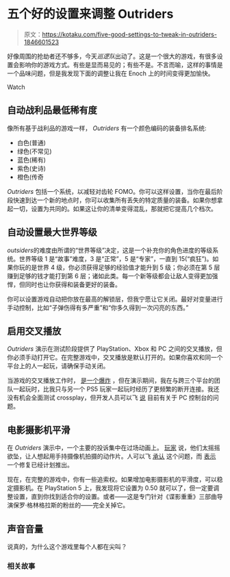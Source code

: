 # 五个好的设置来调整 Outriders

> 原文：<https://kotaku.com/five-good-settings-to-tweak-in-outriders-1846601523>

好像周围的抢劫者还不够多，今天*巡逻队*出动了。这是一个很大的游戏，有很多设置会影响你的游戏方式。有些是显而易见的；有些不是。不言而喻，这样的事情是一个品味问题，但是我发现下面的调整让我在 Enoch 上的时间变得更加愉快。

Watch

## 自动战利品最低稀有度

像所有基于战利品的游戏一样， *Outriders* 有一个颜色编码的装备排名系统:

*   白色(普通)
*   绿色(不常见)
*   蓝色(稀有)
*   紫色(史诗)
*   橙色(传奇

*Outriders* 包括一个系统，以减轻对齿轮 FOMO。你可以这样设置，当你在最后阶段快速到达一个新的地点时，你可以收集所有丢失的特定质量的装备。如果你想拿起一切，设置为共同的。如果这让你的清单变得混乱，那就把它提高几个档次。

## 自动设置最大世界等级

*outsiders*的难度由所谓的“世界等级”决定，这是一个补充你的角色进度的等级系统。世界等级 1 是“故事”难度，3 是“正常”，5 是“专家”，一直到 15(“疯狂”)。如果你玩的是世界 4 级，你必须获得足够的经验值才能升到 5 级；你必须在第 5 层赚到足够的钱才能打到第 6 层；诸如此类。每一个新等级都会让敌人变得更加强悍，但同时也让你获得和装备更好的装备。

你可以设置游戏自动把你放在最高的解锁层，但我宁愿让它关闭。最好对变量进行手动控制，比如“子弹伤得有多严重”和“你多久得到一次闪亮的东西。”

## 启用交叉播放

*Outriders* 演示在测试阶段提供了 PlayStation、Xbox 和 PC 之间的交叉播放，但你必须手动打开它。在完整游戏中，交叉播放是默认打开的。如果你喜欢和同一个平台上的人一起玩，请确保手动关闭。

当游戏的交叉播放工作时， [是一个爆炸](https://kotaku.com/i-m-having-some-trouble-with-outriders-crossplay-1846487598) ，但在演示期间，我在与跨三个平台的团队一起玩时，比我只与另一个 PS5 玩家一起玩时经历了更频繁的断开连接。我还没有机会全面测试 crossplay，但开发人员可以飞 [说](https://twitter.com/Outriders/status/1377633182766538754) 目前有关于 PC 控制台的问题。

## 电影摄影机平滑

在 *Outriders* 演示中，一个主要的投诉集中在过场动画上。 [玩家](https://www.reddit.com/r/outriders/comments/lscyxp/cutscene_camera_shakingmovement/) 说，他们太摇摇欲坠，让人想起用手持摄像机拍摄的动作片。人可以飞 [承认](https://screenrant.com/outriders-camera-shaking-not-fixed-demo/) 这个问题，而 [表示](https://twitter.com/outriders/status/1365072675236896771?lang=en) 一个修复已经计划推出。

现在，在完整的游戏中，你有一些追索权。如果增加电影摄影机的平滑度，可以稳定摄影机。在 PlayStation 5 上，我发现将它设置为 0.50 就可以了，但一定要调整设置，直到你找到适合你的设置。或者——这是专门针对《谍影重重》三部曲导演保罗·格林格拉斯的粉丝的——完全关掉它。

## 声音音量

说真的，为什么这个游戏里每个人都在尖叫？

### 相关故事